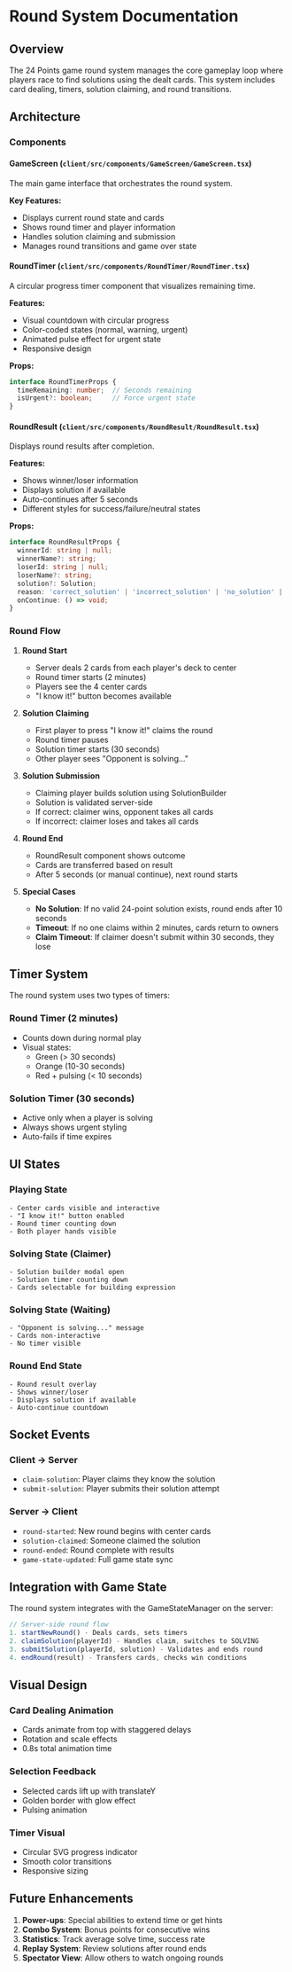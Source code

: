 # Round System Documentation

## Overview

The 24 Points game round system manages the core gameplay loop where players race to find solutions using the dealt cards. This system includes card dealing, timers, solution claiming, and round transitions.

## Architecture

### Components

#### GameScreen (`client/src/components/GameScreen/GameScreen.tsx`)

The main game interface that orchestrates the round system.

**Key Features:**
- Displays current round state and cards
- Shows round timer and player information
- Handles solution claiming and submission
- Manages round transitions and game over state

#### RoundTimer (`client/src/components/RoundTimer/RoundTimer.tsx`)

A circular progress timer component that visualizes remaining time.

**Features:**
- Visual countdown with circular progress
- Color-coded states (normal, warning, urgent)
- Animated pulse effect for urgent state
- Responsive design

**Props:**
```typescript
interface RoundTimerProps {
  timeRemaining: number;  // Seconds remaining
  isUrgent?: boolean;     // Force urgent state
}
```

#### RoundResult (`client/src/components/RoundResult/RoundResult.tsx`)

Displays round results after completion.

**Features:**
- Shows winner/loser information
- Displays solution if available
- Auto-continues after 5 seconds
- Different styles for success/failure/neutral states

**Props:**
```typescript
interface RoundResultProps {
  winnerId: string | null;
  winnerName?: string;
  loserId: string | null;
  loserName?: string;
  solution?: Solution;
  reason: 'correct_solution' | 'incorrect_solution' | 'no_solution' | 'timeout';
  onContinue: () => void;
}
```

### Round Flow

1. **Round Start**
   - Server deals 2 cards from each player's deck to center
   - Round timer starts (2 minutes)
   - Players see the 4 center cards
   - "I know it!" button becomes available

2. **Solution Claiming**
   - First player to press "I know it!" claims the round
   - Round timer pauses
   - Solution timer starts (30 seconds)
   - Other player sees "Opponent is solving..."

3. **Solution Submission**
   - Claiming player builds solution using SolutionBuilder
   - Solution is validated server-side
   - If correct: claimer wins, opponent takes all cards
   - If incorrect: claimer loses and takes all cards

4. **Round End**
   - RoundResult component shows outcome
   - Cards are transferred based on result
   - After 5 seconds (or manual continue), next round starts

5. **Special Cases**
   - **No Solution**: If no valid 24-point solution exists, round ends after 10 seconds
   - **Timeout**: If no one claims within 2 minutes, cards return to owners
   - **Claim Timeout**: If claimer doesn't submit within 30 seconds, they lose

## Timer System

The round system uses two types of timers:

### Round Timer (2 minutes)
- Counts down during normal play
- Visual states:
  - Green (> 30 seconds)
  - Orange (10-30 seconds)  
  - Red + pulsing (< 10 seconds)

### Solution Timer (30 seconds)
- Active only when a player is solving
- Always shows urgent styling
- Auto-fails if time expires

## UI States

### Playing State
```
- Center cards visible and interactive
- "I know it!" button enabled
- Round timer counting down
- Both player hands visible
```

### Solving State (Claimer)
```
- Solution builder modal open
- Solution timer counting down
- Cards selectable for building expression
```

### Solving State (Waiting)
```
- "Opponent is solving..." message
- Cards non-interactive
- No timer visible
```

### Round End State
```
- Round result overlay
- Shows winner/loser
- Displays solution if available
- Auto-continue countdown
```

## Socket Events

### Client → Server
- `claim-solution`: Player claims they know the solution
- `submit-solution`: Player submits their solution attempt

### Server → Client
- `round-started`: New round begins with center cards
- `solution-claimed`: Someone claimed the solution
- `round-ended`: Round complete with results
- `game-state-updated`: Full game state sync

## Integration with Game State

The round system integrates with the GameStateManager on the server:

```typescript
// Server-side round flow
1. startNewRound() - Deals cards, sets timers
2. claimSolution(playerId) - Handles claim, switches to SOLVING
3. submitSolution(playerId, solution) - Validates and ends round
4. endRound(result) - Transfers cards, checks win conditions
```

## Visual Design

### Card Dealing Animation
- Cards animate from top with staggered delays
- Rotation and scale effects
- 0.8s total animation time

### Selection Feedback
- Selected cards lift up with translateY
- Golden border with glow effect
- Pulsing animation

### Timer Visual
- Circular SVG progress indicator
- Smooth color transitions
- Responsive sizing

## Future Enhancements

1. **Power-ups**: Special abilities to extend time or get hints
2. **Combo System**: Bonus points for consecutive wins
3. **Statistics**: Track average solve time, success rate
4. **Replay System**: Review solutions after round ends
5. **Spectator View**: Allow others to watch ongoing rounds